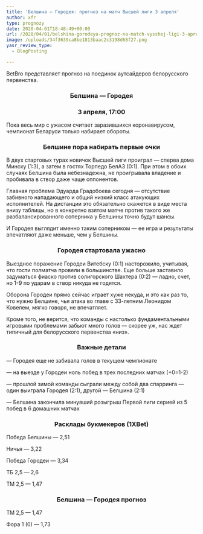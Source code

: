 ```yaml
---
title: 'Белшина — Городея: прогноз на матч Высшей лиги 3 апреля'
author: xfr
type: prognozy
date: 2020-04-01T18:48:49+00:00
url: /2020/04/01/belshina-gorodeya-prognoz-na-match-vysshej-ligi-3-aprelya/
image: /uploads/34f3639ca8be1813baac2c3198d68f27.png
yasr_review_type:
  - BlogPosting

---
```

BetBro представляет прогноз на поединок аутсайдеров белорусского первенства.

<h3 style="text-align: center">
  <strong>Белшина &#8212; Городея</strong>
</h3>

<h3 style="text-align: center">
  <strong>3 апреля, 17:00</strong>
</h3>

Пока весь мир с ужасом считает заразившихся коронавирусом, чемпионат Беларуси только набирает обороты.

<h3 style="text-align: center">
  <strong>Белшине пора набирать первые очки</strong>
</h3>

В двух стартовых турах новичок Высшей лиги проиграл &#8212; сперва дома Минску (1:3), а затем в гостях Торпедо БелАЗ (0:1). При этом в обоих случаях Белшина была небезнадежна, не проигрывала владение и пробивала в створ даже чаще оппонентов.

Главная проблема Эдуарда Градобоева сегодня &#8212; отсутствие забивного нападающего и общий низкий класс атакующих исполнителей. На дистанции это обязательно скажется в виде места внизу таблицы, но в конкретно взятом матче против такого же разбалансированного соперника у Белшины точно будут шансы.

И Городея выглядит именно таким соперником &#8212; ее игра и результаты впечатляют даже меньше, чем у Белшины.

<h3 style="text-align: center">
  <strong>Городея стартовала ужасно</strong>
</h3>

Выездное поражение Городеи Витебску (0:1) насторожило, учитывая, что гости полматча провели в большинстве. Еще больше заставило задуматься фиаско против солигорского Шахтера (0:2) &#8212; ладно, счет, но 1-9 по ударам в створ никуда не годятся.

Оборона Городеи прямо сейчас играет хуже некуда, и это как раз то, что нужно Белшине, чья атака во главе с 33-летним Леонидом Ковелем, мягко говоря, не впечатляет.

Кроме того, не верится, что команды с настолько фундаментальными игровыми проблемами забьют много голов &#8212; скорее уж, нас ждет типичный для белорусского первенства «низ».

<h3 style="text-align: center">
  <strong>Важные детали</strong>
</h3>

&#8212; Городея еще не забивала голов в текущем чемпионате

&#8212; на выезде у Городеи ноль побед в трех последних матчах (+0=1-2)

&#8212; прошлой зимой команды сыграли между собой два спарринга &#8212; один выиграла Городея (2:1), другой &#8212; Белшина (2:1)

&#8212; Белшина закончила минувший розыгрыш Первой лиги серией из 5 побед в 6 домашних матчах

<h3 style="text-align: center">
  <strong>Расклады букмекеров (1XBet)</strong>
</h3>

Победа Белшины &#8212; 2,51

Ничья &#8212; 3,22

Победа Городеи &#8212; 3,34

ТБ 2,5 &#8212; 2,6

ТМ 2,5 &#8212; 1,47

<h3 style="text-align: center">
  <strong>Белшина &#8212; Городея прогноз</strong>
</h3>

ТМ 2,5 &#8212; 1,47

Фора 1 (0) &#8212; 1,73